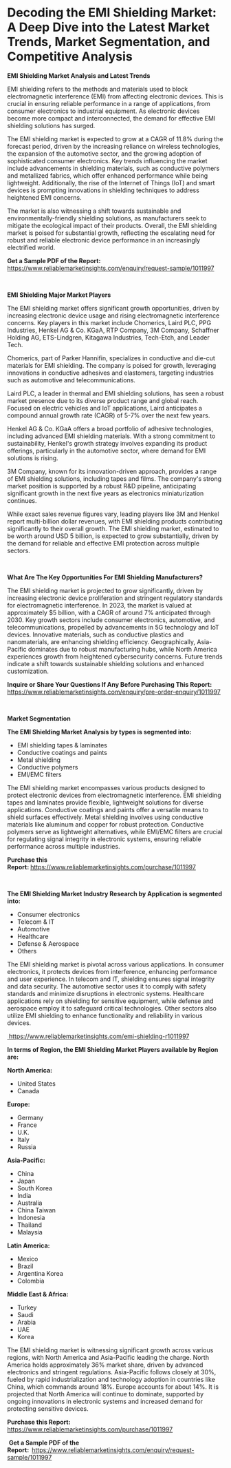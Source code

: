 <p><h1>Decoding the EMI Shielding Market: A Deep Dive into the Latest Market Trends, Market Segmentation, and Competitive Analysis</h1></p><p><strong>EMI Shielding Market Analysis and Latest Trends</strong></p>
<p><p>EMI shielding refers to the methods and materials used to block electromagnetic interference (EMI) from affecting electronic devices. This is crucial in ensuring reliable performance in a range of applications, from consumer electronics to industrial equipment. As electronic devices become more compact and interconnected, the demand for effective EMI shielding solutions has surged.</p><p>The EMI shielding market is expected to grow at a CAGR of 11.8% during the forecast period, driven by the increasing reliance on wireless technologies, the expansion of the automotive sector, and the growing adoption of sophisticated consumer electronics. Key trends influencing the market include advancements in shielding materials, such as conductive polymers and metallized fabrics, which offer enhanced performance while being lightweight. Additionally, the rise of the Internet of Things (IoT) and smart devices is prompting innovations in shielding techniques to address heightened EMI concerns.</p><p>The market is also witnessing a shift towards sustainable and environmentally-friendly shielding solutions, as manufacturers seek to mitigate the ecological impact of their products. Overall, the EMI shielding market is poised for substantial growth, reflecting the escalating need for robust and reliable electronic device performance in an increasingly electrified world.</p></p>
<p><strong>Get a Sample PDF of the Report:&nbsp;</strong> <a href="https://www.reliablemarketinsights.com/enquiry/request-sample/1011997?utm_campaign=1938&utm_medium=2&utm_source=Github&utm_content=ia&utm_term=17042025&utm_id=emi-shielding">https://www.reliablemarketinsights.com/enquiry/request-sample/1011997</a></p>
<p>&nbsp;</p>
<p><strong>EMI Shielding Major Market Players</strong></p>
<p><p>The EMI shielding market offers significant growth opportunities, driven by increasing electronic device usage and rising electromagnetic interference concerns. Key players in this market include Chomerics, Laird PLC, PPG Industries, Henkel AG & Co. KGaA, RTP Company, 3M Company, Schaffner Holding AG, ETS-Lindgren, Kitagawa Industries, Tech-Etch, and Leader Tech.</p><p>Chomerics, part of Parker Hannifin, specializes in conductive and die-cut materials for EMI shielding. The company is poised for growth, leveraging innovations in conductive adhesives and elastomers, targeting industries such as automotive and telecommunications. </p><p>Laird PLC, a leader in thermal and EMI shielding solutions, has seen a robust market presence due to its diverse product range and global reach. Focused on electric vehicles and IoT applications, Laird anticipates a compound annual growth rate (CAGR) of 5-7% over the next few years.</p><p>Henkel AG & Co. KGaA offers a broad portfolio of adhesive technologies, including advanced EMI shielding materials. With a strong commitment to sustainability, Henkel's growth strategy involves expanding its product offerings, particularly in the automotive sector, where demand for EMI solutions is rising.</p><p>3M Company, known for its innovation-driven approach, provides a range of EMI shielding solutions, including tapes and films. The company's strong market position is supported by a robust R&D pipeline, anticipating significant growth in the next five years as electronics miniaturization continues.</p><p>While exact sales revenue figures vary, leading players like 3M and Henkel report multi-billion dollar revenues, with EMI shielding products contributing significantly to their overall growth. The EMI shielding market, estimated to be worth around USD 5 billion, is expected to grow substantially, driven by the demand for reliable and effective EMI protection across multiple sectors.</p></p>
<p>&nbsp;</p>
<p><strong>What Are The Key Opportunities For EMI Shielding Manufacturers?</strong></p>
<p><p>The EMI shielding market is projected to grow significantly, driven by increasing electronic device proliferation and stringent regulatory standards for electromagnetic interference. In 2023, the market is valued at approximately $5 billion, with a CAGR of around 7% anticipated through 2030. Key growth sectors include consumer electronics, automotive, and telecommunications, propelled by advancements in 5G technology and IoT devices. Innovative materials, such as conductive plastics and nanomaterials, are enhancing shielding efficiency. Geographically, Asia-Pacific dominates due to robust manufacturing hubs, while North America experiences growth from heightened cybersecurity concerns. Future trends indicate a shift towards sustainable shielding solutions and enhanced customization.</p></p>
<p><strong>Inquire or Share Your Questions If Any Before Purchasing This Report:</strong> <a href="https://www.reliablemarketinsights.com/enquiry/pre-order-enquiry/1011997?utm_campaign=1938&utm_medium=2&utm_source=Github&utm_content=ia&utm_term=17042025&utm_id=emi-shielding">https://www.reliablemarketinsights.com/enquiry/pre-order-enquiry/1011997</a></p>
<p>&nbsp;</p>
<p><strong>Market Segmentation</strong></p>
<p><strong>The EMI Shielding Market Analysis by types is segmented into:</strong></p>
<p><ul><li>EMI shielding tapes & laminates</li><li>Conductive coatings and paints</li><li>Metal shielding</li><li>Conductive polymers</li><li>EMI/EMC filters</li></ul></p>
<p><p>The EMI shielding market encompasses various products designed to protect electronic devices from electromagnetic interference. EMI shielding tapes and laminates provide flexible, lightweight solutions for diverse applications. Conductive coatings and paints offer a versatile means to shield surfaces effectively. Metal shielding involves using conductive materials like aluminum and copper for robust protection. Conductive polymers serve as lightweight alternatives, while EMI/EMC filters are crucial for regulating signal integrity in electronic systems, ensuring reliable performance across multiple industries.</p></p>
<p><strong>Purchase this Report:&nbsp;</strong><a href="https://www.reliablemarketinsights.com/purchase/1011997?utm_campaign=1938&utm_medium=2&utm_source=Github&utm_content=ia&utm_term=17042025&utm_id=emi-shielding">https://www.reliablemarketinsights.com/purchase/1011997</a></p>
<p>&nbsp;</p>
<p><strong>The EMI Shielding Market Industry Research by Application is segmented into:</strong></p>
<p><ul><li>Consumer electronics</li><li>Telecom & IT</li><li>Automotive</li><li>Healthcare</li><li>Defense & Aerospace</li><li>Others</li></ul></p>
<p><p>The EMI shielding market is pivotal across various applications. In consumer electronics, it protects devices from interference, enhancing performance and user experience. In telecom and IT, shielding ensures signal integrity and data security. The automotive sector uses it to comply with safety standards and minimize disruptions in electronic systems. Healthcare applications rely on shielding for sensitive equipment, while defense and aerospace employ it to safeguard critical technologies. Other sectors also utilize EMI shielding to enhance functionality and reliability in various devices.</p></p>
<p><a href="https://www.reliablemarketinsights.com/emi-shielding-r1011997?utm_campaign=1938&utm_medium=2&utm_source=Github&utm_content=ia&utm_term=17042025&utm_id=emi-shielding">&nbsp;https://www.reliablemarketinsights.com/emi-shielding-r1011997</a></p>
<p><strong>In terms of Region, the EMI Shielding Market Players available by Region are:</strong></p>
<p>
    <p> <strong> North America: </strong>
        <ul>
            <li>United States</li>
            <li>Canada</li>
        </ul>
        </p> 
    <p> <strong> Europe: </strong>
        <ul>
            <li>Germany</li>
            <li>France</li>
            <li>U.K.</li>
            <li>Italy</li>
            <li>Russia</li>
        </ul>
        </p> 
    <p> <strong> Asia-Pacific: </strong>
        <ul>
            <li>China</li>
            <li>Japan</li>
            <li>South Korea</li>
            <li>India</li>
            <li>Australia</li>
            <li>China Taiwan</li>
            <li>Indonesia</li>
            <li>Thailand</li>
            <li>Malaysia</li>
        </ul>
        </p> 
    <p> <strong> Latin America: </strong>
        <ul>
            <li>Mexico</li>
            <li>Brazil</li>
            <li>Argentina Korea</li>
            <li>Colombia</li>
        </ul>
        </p> 
    <p> <strong> Middle East & Africa: </strong>
        <ul>
            <li>Turkey</li>
            <li>Saudi</li>
            <li>Arabia</li>
            <li>UAE</li>
            <li>Korea</li>
        </ul>
    </p>
    </p>
<p><p>The EMI shielding market is witnessing significant growth across various regions, with North America and Asia-Pacific leading the charge. North America holds approximately 36% market share, driven by advanced electronics and stringent regulations. Asia-Pacific follows closely at 30%, fueled by rapid industrialization and technology adoption in countries like China, which commands around 18%. Europe accounts for about 14%. It is projected that North America will continue to dominate, supported by ongoing innovations in electronic systems and increased demand for protecting sensitive devices.</p></p>
<p><strong>Purchase this Report: </strong><a href="https://www.reliablemarketinsights.com/purchase/1011997?utm_campaign=1938&utm_medium=2&utm_source=Github&utm_content=ia&utm_term=17042025&utm_id=emi-shielding">https://www.reliablemarketinsights.com/purchase/1011997</a></p>
<p>&nbsp;<strong>Get a Sample PDF of the Report:&nbsp;&nbsp;</strong><a href="https://www.reliablemarketinsights.com/enquiry/request-sample/1011997?utm_campaign=1938&utm_medium=2&utm_source=Github&utm_content=ia&utm_term=17042025&utm_id=emi-shielding">https://www.reliablemarketinsights.com/enquiry/request-sample/1011997</a></p>
<p><strong></strong></p>
<p><p></p><p></p><p></p></p>
